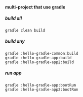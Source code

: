 #### multi-project that use gradle

##### build all
```
gradle clean build
```

##### build any
```
gradle :hello-gradle-common:build
gradle :hello-gradle-app:build
gradle :hello-gradle-app2:build
```

##### run app
```
gradle :hello-gradle-app:bootRun
gradle :hello-gradle-app2:bootRun
```
